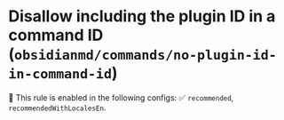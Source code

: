 # Disallow including the plugin ID in a command ID (`obsidianmd/commands/no-plugin-id-in-command-id`)

💼 This rule is enabled in the following configs: ✅ `recommended`, `recommendedWithLocalesEn`.

<!-- end auto-generated rule header -->
